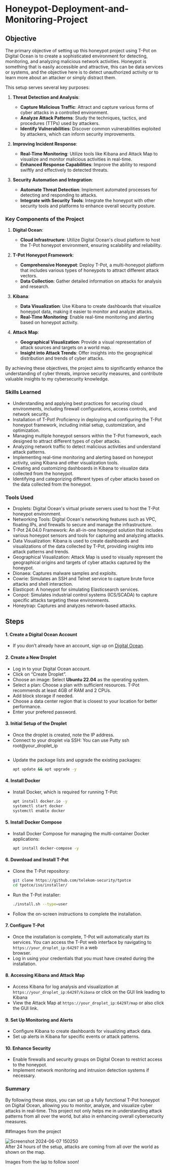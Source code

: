 # Honeypot-Deployment-and-Monitoring-Project

## Objective

The primary objective of setting up this honeypot project using T-Pot on Digital Ocean is to create a sophisticated environment for detecting, monitoring, and analyzing malicious network activities. Honeypot is something that is easily accessible and attractive, this can be data services or systems, and the objective here is to detect unauthorized activity or to learn more about an attacker or simply distract them.

This setup serves several key purposes:

1. **Threat Detection and Analysis**:
   - **Capture Malicious Traffic**: Attract and capture various forms of cyber attacks in a controlled environment.
   - **Analyze Attack Patterns**: Study the techniques, tactics, and procedures (TTPs) used by attackers.
   - **Identify Vulnerabilities**: Discover common vulnerabilities exploited by attackers, which can inform security improvements.

2. **Improving Incident Response**:
   - **Real-Time Monitoring**: Utilize tools like Kibana and Attack Map to visualize and monitor malicious activities in real-time.
   - **Enhanced Response Capabilities**: Improve the ability to respond swiftly and effectively to detected threats.

3. **Security Automation and Integration**:
   - **Automate Threat Detection**: Implement automated processes for detecting and responding to attacks.
   - **Integrate with Security Tools**: Integrate the honeypot with other security tools and platforms to enhance overall security posture.

### Key Components of the Project

1. **Digital Ocean**:
   - **Cloud Infrastructure**: Utilize Digital Ocean's cloud platform to host the T-Pot honeypot environment, ensuring scalability and reliability.

2. **T-Pot Honeypot Framework**:
   - **Comprehensive Honeypot**: Deploy T-Pot, a multi-honeypot platform that includes various types of honeypots to attract different attack vectors.
   - **Data Collection**: Gather detailed information on attacks for analysis and research.

3. **Kibana**:
   - **Data Visualization**: Use Kibana to create dashboards that visualize honeypot data, making it easier to monitor and analyze attacks.
   - **Real-Time Monitoring**: Enable real-time monitoring and alerting based on honeypot activity.

4. **Attack Map**:
   - **Geographical Visualization**: Provide a visual representation of attack sources and targets on a world map.
   - **Insight into Attack Trends**: Offer insights into the geographical distribution and trends of cyber attacks.

By achieving these objectives, the project aims to significantly enhance the understanding of cyber threats, improve security measures, and contribute valuable insights to my cybersecurity knowledge.

### Skills Learned

- Understanding and applying best practices for securing cloud environments, including firewall configurations, access controls, and network security.
- Installation of T-Pot! Proficiency in deploying and configuring the T-Pot honeypot framework, including initial setup, customization, and optimization.
- Managing multiple honeypot sensors within the T-Pot framework, each designed to attract different types of cyber attacks.
- Analyzing network traffic to detect malicious activities and understand attack patterns.
- Implementing real-time monitoring and alerting based on honeypot activity, using Kibana and other visualization tools.
- Creating and customizing dashboards in Kibana to visualize data collected from the honeypot.
- Identifying and categorizing different types of cyber attacks based on the data collected from the honeypot.

### Tools Used

- Droplets: Digital Ocean's virtual private servers used to host the T-Pot honeypot environment.
- Networking Tools: Digital Ocean's networking features such as VPC, floating IPs, and firewalls to secure and manage the infrastructure.
- T-Pot 24.04.0 Framework: An all-in-one honeypot solution that includes various honeypot sensors and tools for capturing and analyzing attacks.
- Data Visualization: Kibana is used to create dashboards and visualizations of the data collected by T-Pot, providing insights into attack patterns and trends.
- Geographical Visualization: Attack Map is used to visually represent the geographical origins and targets of cyber attacks captured by the honeypot.
- Dionaea: Captures malware samples and exploits.
- Cowrie: Simulates an SSH and Telnet service to capture brute force attacks and shell interaction.
- Elasticpot: A honeypot for simulating Elasticsearch services.
- Conpot: Simulates industrial control systems (ICS/SCADA) to capture specific attacks targeting these environments.
- Honeytrap: Captures and analyzes network-based attacks.


## Steps

#### 1. **Create a Digital Ocean Account**
   - If you don’t already have an account, sign up on [Digital Ocean](https://www.digitalocean.com/).

#### 2. **Create a New Droplet**
   - Log in to your Digital Ocean account.
   - Click on “Create Droplet”.
   - Choose an image: Select **Ubuntu 22.04** as the operating system.
   - Select a plan: Choose a plan with sufficient resources. T-Pot recommends at least 4GB of RAM and 2 CPUs.
   - Add block storage if needed.
   - Choose a data center region that is closest to your location for better performance.
   - Enter your prefered password.

#### 3. **Initial Setup of the Droplet**
   - Once the droplet is created, note the IP address.
   - Connect to your droplet via SSH:
     You can use Putty
     ssh root@your_droplet_ip
     ```
   - Update the package lists and upgrade the existing packages:
     ```sh
     apt update && apt upgrade -y
     ```

#### 4. **Install Docker**
   - Install Docker, which is required for running T-Pot:
     ```sh
     apt install docker.io -y
     systemctl start docker
     systemctl enable docker
     ```

#### 5. **Install Docker Compose**
   - Install Docker Compose for managing the multi-container Docker applications:
     ```sh
     apt install docker-compose -y
     ```

#### 6. **Download and Install T-Pot**
   - Clone the T-Pot repository:
     ```sh
     git clone https://github.com/telekom-security/tpotce
     cd tpotce/iso/installer/
     ```
   - Run the T-Pot installer:
     ```sh
     ./install.sh --type=user
     ```
   - Follow the on-screen instructions to complete the installation.
     
#### 7. **Configure T-Pot**
   - Once the installation is complete, T-Pot will automatically start its services. You can access the T-Pot web interface by navigating to `https://your_droplet_ip:64297` in a web    
     browser.
   - Log in using your credentials that you must have created during the installation.

#### 8. **Accessing Kibana and Attack Map**
   - Access Kibana for log analysis and visualization at `https://your_droplet_ip:64297/kibana` or click on the GUI link leading to Kibana
   - View the Attack Map at `https://your_droplet_ip:64297/map` or also click the GUI link.

#### 9. **Set Up Monitoring and Alerts**
   - Configure Kibana to create dashboards for visualizing attack data.
   - Set up alerts in Kibana for specific events or attack patterns.

#### 10. **Enhance Security**
   - Enable firewalls and security groups on Digital Ocean to restrict access to the honeypot.
   - Implement network monitoring and intrusion detection systems if necessary.

### Summary

By following these steps, you can set up a fully functional T-Pot honeypot on Digital Ocean, allowing you to monitor, analyze, and visualize cyber attacks in real-time. This project not only helps me in understanding attack patterns from all over the world, but also in enhancing overall cybersecurity measures.

##Images from the project

![Screenshot 2024-06-07 150250](https://github.com/viponpoint/Honeypot-Deployment-and-Monitoring-Project/blob/main/Everywhere.png)   
After 24 hours of the setup, attacks are coming from all over the world as shown on the map.

Images from the lap to follow soon!
